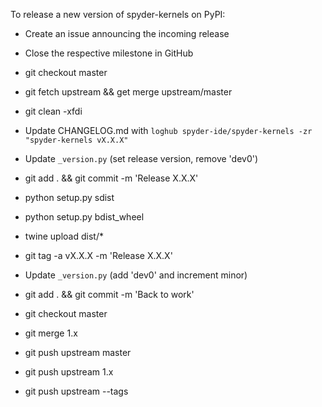 To release a new version of spyder-kernels on PyPI:

* Create an issue announcing the incoming release

* Close the respective milestone in GitHub

* git checkout master

* git fetch upstream && get merge upstream/master

* git clean -xfdi

* Update CHANGELOG.md with `loghub spyder-ide/spyder-kernels -zr "spyder-kernels vX.X.X"`

* Update `_version.py` (set release version, remove 'dev0')

* git add . && git commit -m 'Release X.X.X'

* python setup.py sdist

* python setup.py bdist_wheel

* twine upload dist/*

* git tag -a vX.X.X -m 'Release X.X.X'

* Update `_version.py` (add 'dev0' and increment minor)

* git add . && git commit -m 'Back to work'

* git checkout master

* git merge 1.x

* git push upstream master

* git push upstream 1.x

* git push upstream --tags

